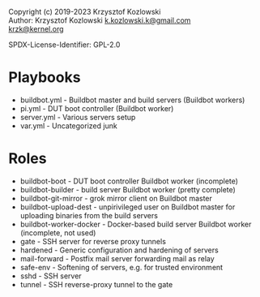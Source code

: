 Copyright (c) 2019-2023 Krzysztof Kozlowski  
Author: Krzysztof Kozlowski <k.kozlowski.k@gmail.com>  
                            <krzk@kernel.org>

SPDX-License-Identifier: GPL-2.0

# Playbooks

 - buildbot.yml - Buildbot master and build servers (Buildbot workers)
 - pi.yml - DUT boot controller (Buildbot worker)
 - server.yml - Various servers setup
 - var.yml - Uncategorized junk

# Roles

 - buildbot-boot - DUT boot controller Buildbot worker (incomplete)
 - buildbot-builder - build server Buildbot worker (pretty complete)
 - buildbot-git-mirror - grok mirror client on Buildbot master
 - buildbot-upload-dest - unpirivileged user on Buildbot master for uploading
   binaries from the build servers
 - buildbot-worker-docker - Docker-based build server Buildbot worker
   (incomplete, not used)
 - gate - SSH server for reverse proxy tunnels
 - hardened - Generic configuration and hardening of servers
 - mail-forward - Postfix mail server forwarding mail as relay
 - safe-env - Softening of servers, e.g. for trusted environment
 - sshd - SSH server
 - tunnel - SSH reverse-proxy tunnel to the gate
